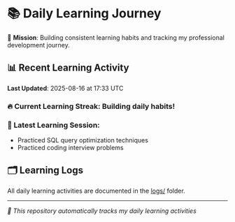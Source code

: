 # 📚 Daily Learning Journey

🎯 **Mission**: Building consistent learning habits and tracking my professional development journey.

## 📊 Recent Learning Activity

**Last Updated**: 2025-08-16 at 17:33 UTC

### 🔥 Current Learning Streak: Building daily habits!

### 📝 Latest Learning Session:
- Practiced SQL query optimization techniques
- Practiced coding interview problems

## 🗂️ Learning Logs

All daily learning activities are documented in the [logs/](./logs/) folder.

---
*🤖 This repository automatically tracks my daily learning activities*
